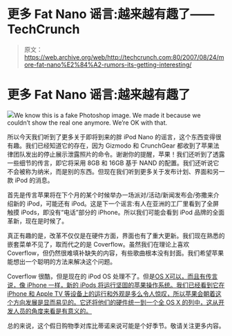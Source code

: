 # 更多 Fat Nano 谣言:越来越有趣了——TechCrunch

> 原文：<https://web.archive.org/web/http://techcrunch.com:80/2007/08/24/more-fat-nano%E2%84%A2-rumors-its-getting-interesting/>

# 更多 Fat Nano 谣言:越来越有趣了

![](img/616d05d74101edaa80b3ad245dc8c3c7.png)We know this is a fake Photoshop image. We made it because we couldn’t show the real one anymore. We’re OK with that.

所以今天我们听到了更多关于即将到来的胖 iPod Nano 的谣言，这个东西变得很有趣。我们已经知道它的存在，因为 Gizmodo 和 CrunchGear 都收到了苹果法律团队发出的停止展示泄露照片的命令。谢谢你的提醒，苹果！我们还听到了透露一些细节的传言，即它将采用 8GB 和 16GB 基于 NAND 的配置。我们还听说它不会被称为纳米，而是别的东西。但现在我们听到更多关于发布计划、界面和另一款 iPod 的消息。

首先是传言苹果将在下个月的某个时候举办一场派对/活动/新闻发布会/弥撒来介绍新的 iPod，可能还有 iPod。这是下一个谣言:有人在亚洲的工厂里看到了全屏触摸 iPods，即没有“电话”部分的 iPhone。所以我们可能会看到 iPod 品牌的全面革新，现在是时候了。

真正有趣的是，改革不仅仅是在硬件方面，界面也有了重大更新。我们现在熟悉的嵌套菜单不见了，取而代之的是 Coverflow。虽然我们在理论上喜欢 Coverflow，但仍然很难填补缺失的内容，有些歌曲根本没有封面。我们希望苹果能想出一个聪明的方法来解决这个问题。

Coverflow 很酷，但是现在的 iPod OS 处理不了。但是[OS X可以，而且有传言说，像 iPhone 一样，新的 iPods 将运行坚固的苹果操作系统。我们已经看到它在 iPhone 和 Apple TV 等设备上的运行和外观是多么令人惊叹，所以苹果会朝着这个方向发展是显而易见的。它还将他们的硬件统一到一个全 OS X 的列中，这从开发人员的角度来看是有意义的。](https://web.archive.org/web/20190225052746/https://crunchbase.com/product/os-x)

总的来说，这个假日购物季对库比蒂诺来说可能是个好季节。敬请关注更多内容。